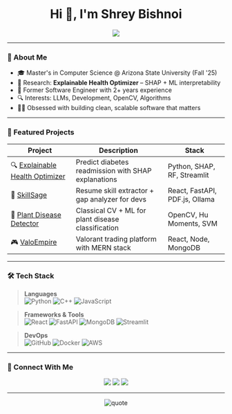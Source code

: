 <h1 align="center">Hi 👋, I'm Shrey Bishnoi</h1>

<p align="center">
  <a href="https://github.com/shrey-Bish">
    <img src="https://readme-typing-svg.herokuapp.com?font=Fira+Code&weight=500&size=25&duration=2000&pause=1000&center=true&vCenter=true&color=00F9FF&width=450&lines=Full+Stack+Developer;Machine+Learning+Enthusiast;Building+SkillSage+%F0%9F%94%A5;Explaining+AI+%E2%9A%AA;Always+learning+new+things..." />
  </a>
</p>

---

### 🧠 About Me
- 🎓 Master's in Computer Science @ Arizona State University (Fall '25)
- 🧬 Research: **Explainable Health Optimizer** – SHAP + ML interpretability
- 💼 Former Software Engineer with 2+ years experience
- 🔍 Interests: LLMs, Development, OpenCV, Algorithms
- 🧑‍💻 Obsessed with building clean, scalable software that matters

---

### 🚀 Featured Projects

| Project | Description | Stack |
|--------|-------------|--------|
| 🔍 [Explainable Health Optimizer](https://github.com/shrey-Bish/explainable-health-optimizer) | Predict diabetes readmission with SHAP explanations | Python, SHAP, RF, Streamlit |
| 🎯 [SkillSage](https://github.com/shrey-Bish/skillsage) | Resume skill extractor + gap analyzer for devs | React, FastAPI, PDF.js, Ollama |
| 🌾 [Plant Disease Detector](https://github.com/shrey-Bish/plant-disease-detection) | Classical CV + ML for plant disease classification | OpenCV, Hu Moments, SVM |
| 🎮 [ValoEmpire](https://github.com/shrey-Bish/Valo-Empire) | Valorant trading platform with MERN stack | React, Node, MongoDB |

---

### 🛠️ Tech Stack

> **Languages**  
> ![Python](https://img.shields.io/badge/-Python-05122A?style=flat&logo=python) 
> ![C++](https://img.shields.io/badge/-C++-05122A?style=flat&logo=c%2B%2B) 
> ![JavaScript](https://img.shields.io/badge/-JavaScript-05122A?style=flat&logo=javascript)

> **Frameworks & Tools**  
> ![React](https://img.shields.io/badge/-React-05122A?style=flat&logo=react)
> ![FastAPI](https://img.shields.io/badge/-FastAPI-05122A?style=flat&logo=fastapi)
> ![MongoDB](https://img.shields.io/badge/-MongoDB-05122A?style=flat&logo=mongodb)
> ![Streamlit](https://img.shields.io/badge/-Streamlit-05122A?style=flat&logo=streamlit)

> **DevOps**  
> ![GitHub](https://img.shields.io/badge/-GitHub-05122A?style=flat&logo=github)
> ![Docker](https://img.shields.io/badge/-Docker-05122A?style=flat&logo=docker)
> ![AWS](https://img.shields.io/badge/-AWS-05122A?style=flat&logo=amazonaws)


---

### 🔗 Connect With Me

<p align="center">
  <a href="https://www.linkedin.com/in/shrey-bishnoi/"><img src="https://img.shields.io/badge/LinkedIn-blue?style=for-the-badge&logo=linkedin&logoColor=white" /></a>
  <a href="mailto:sbishnoi2000.sb@gmail.com"><img src="https://img.shields.io/badge/Gmail-D14836?style=for-the-badge&logo=gmail&logoColor=white" /></a>
  <a href="https://shrey-bish.vercel.app"><img src="https://img.shields.io/badge/Portfolio-000?style=for-the-badge&logo=vercel" /></a>
</p>

---

<p align="center">
  <img src="https://quotes-github-readme.vercel.app/api?type=horizontal&theme=dark" alt="quote" />
</p>
